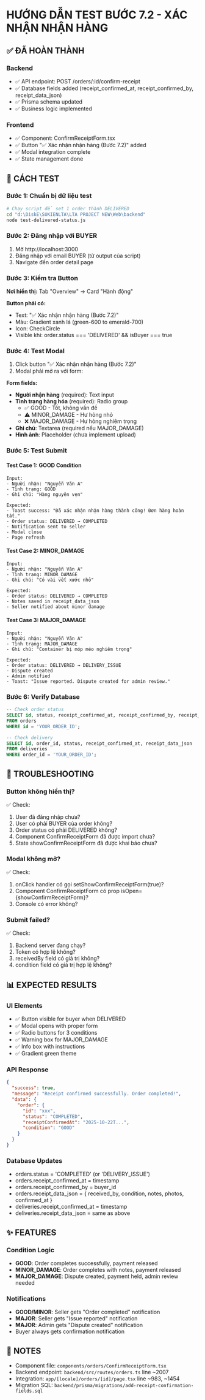 # HƯỚNG DẪN TEST BƯỚC 7.2 - XÁC NHẬN NHẬN HÀNG

## ✅ ĐÃ HOÀN THÀNH

### Backend
- ✅ API endpoint: POST /orders/:id/confirm-receipt
- ✅ Database fields added (receipt_confirmed_at, receipt_confirmed_by, receipt_data_json)
- ✅ Prisma schema updated
- ✅ Business logic implemented

### Frontend  
- ✅ Component: ConfirmReceiptForm.tsx
- ✅ Button "✅ Xác nhận nhận hàng (Bước 7.2)" added
- ✅ Modal integration complete
- ✅ State management done

## 🧪 CÁCH TEST

### Bước 1: Chuẩn bị dữ liệu test
```bash
# Chạy script để set 1 order thành DELIVERED
cd "d:\DiskE\SUKIENLTA\LTA PROJECT NEW\Web\backend"
node test-delivered-status.js
```

### Bước 2: Đăng nhập với BUYER
1. Mở http://localhost:3000
2. Đăng nhập với email BUYER (từ output của script)
3. Navigate đến order detail page

### Bước 3: Kiểm tra Button
**Nơi hiển thị:** Tab "Overview" → Card "Hành động"

**Button phải có:**
- Text: "✅ Xác nhận nhận hàng (Bước 7.2)"
- Màu: Gradient xanh lá (green-600 to emerald-700)
- Icon: CheckCircle
- Visible khi: order.status === 'DELIVERED' && isBuyer === true

### Bước 4: Test Modal
1. Click button "✅ Xác nhận nhận hàng (Bước 7.2)"
2. Modal phải mở ra với form:

**Form fields:**
- **Người nhận hàng** (required): Text input
- **Tình trạng hàng hóa** (required): Radio group
  - ✅ GOOD - Tốt, không vấn đề
  - ⚠️ MINOR_DAMAGE - Hư hỏng nhỏ  
  - ❌ MAJOR_DAMAGE - Hư hỏng nghiêm trọng
- **Ghi chú**: Textarea (required nếu MAJOR_DAMAGE)
- **Hình ảnh**: Placeholder (chưa implement upload)

### Bước 5: Test Submit

#### Test Case 1: GOOD Condition
```
Input:
- Người nhận: "Nguyễn Văn A"
- Tình trạng: GOOD
- Ghi chú: "Hàng nguyên vẹn"

Expected:
- Toast success: "Đã xác nhận nhận hàng thành công! Đơn hàng hoàn tất."
- Order status: DELIVERED → COMPLETED
- Notification sent to seller
- Modal close
- Page refresh
```

#### Test Case 2: MINOR_DAMAGE
```
Input:
- Người nhận: "Nguyễn Văn A"
- Tình trạng: MINOR_DAMAGE
- Ghi chú: "Có vài vết xước nhỏ"

Expected:
- Order status: DELIVERED → COMPLETED
- Notes saved in receipt_data_json
- Seller notified about minor damage
```

#### Test Case 3: MAJOR_DAMAGE
```
Input:
- Người nhận: "Nguyễn Văn A"
- Tình trạng: MAJOR_DAMAGE
- Ghi chú: "Container bị móp méo nghiêm trọng"

Expected:
- Order status: DELIVERED → DELIVERY_ISSUE
- Dispute created
- Admin notified
- Toast: "Issue reported. Dispute created for admin review."
```

### Bước 6: Verify Database
```sql
-- Check order status
SELECT id, status, receipt_confirmed_at, receipt_confirmed_by, receipt_data_json
FROM orders 
WHERE id = 'YOUR_ORDER_ID';

-- Check delivery
SELECT id, order_id, status, receipt_confirmed_at, receipt_data_json
FROM deliveries
WHERE order_id = 'YOUR_ORDER_ID';
```

## 🐛 TROUBLESHOOTING

### Button không hiển thị?
✅ Check:
1. User đã đăng nhập chưa?
2. User có phải BUYER của order không?
3. Order status có phải DELIVERED không?
4. Component ConfirmReceiptForm đã được import chưa?
5. State showConfirmReceiptForm đã được khai báo chưa?

### Modal không mở?
✅ Check:
1. onClick handler có gọi setShowConfirmReceiptForm(true)?
2. Component ConfirmReceiptForm có prop isOpen={showConfirmReceiptForm}?
3. Console có error không?

### Submit failed?
✅ Check:
1. Backend server đang chạy?
2. Token có hợp lệ không?
3. receivedBy field có giá trị không?
4. condition field có giá trị hợp lệ không?

## 📊 EXPECTED RESULTS

### UI Elements
- ✅ Button visible for buyer when DELIVERED
- ✅ Modal opens with proper form
- ✅ Radio buttons for 3 conditions
- ✅ Warning box for MAJOR_DAMAGE
- ✅ Info box with instructions
- ✅ Gradient green theme

### API Response
```json
{
  "success": true,
  "message": "Receipt confirmed successfully. Order completed!",
  "data": {
    "order": {
      "id": "xxx",
      "status": "COMPLETED",
      "receiptConfirmedAt": "2025-10-22T...",
      "condition": "GOOD"
    }
  }
}
```

### Database Updates
- orders.status = 'COMPLETED' (or 'DELIVERY_ISSUE')
- orders.receipt_confirmed_at = timestamp
- orders.receipt_confirmed_by = buyer_id
- orders.receipt_data_json = { received_by, condition, notes, photos, confirmed_at }
- deliveries.receipt_confirmed_at = timestamp
- deliveries.receipt_data_json = same as above

## ✨ FEATURES

### Condition Logic
- **GOOD**: Order completes successfully, payment released
- **MINOR_DAMAGE**: Order completes with notes, payment released
- **MAJOR_DAMAGE**: Dispute created, payment held, admin review needed

### Notifications
- **GOOD/MINOR**: Seller gets "Order completed" notification
- **MAJOR**: Seller gets "Issue reported" notification
- **MAJOR**: Admin gets "Dispute created" notification
- Buyer always gets confirmation notification

## 📝 NOTES

- Component file: `components/orders/ConfirmReceiptForm.tsx`
- Backend endpoint: `backend/src/routes/orders.ts` line ~2007
- Integration: `app/[locale]/orders/[id]/page.tsx` line ~983, ~1454
- Migration SQL: `backend/prisma/migrations/add-receipt-confirmation-fields.sql`
